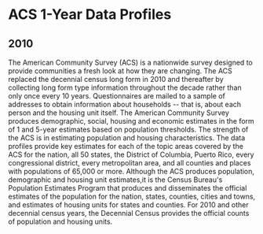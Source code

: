 # ACS 1-Year Data Profiles

## 2010

<p>The American Community Survey (ACS) is a nationwide survey designed to provide
communities a fresh look at how they are changing. The ACS replaced the
decennial census long form in 2010 and thereafter by collecting long form type
information throughout the decade rather than only once every 10 years.
Questionnaires are mailed to a sample of addresses to obtain information about
households -- that is, about each person and the housing unit itself. The
American Community Survey produces demographic, social, housing and economic
estimates in the form of 1 and 5-year estimates based on population thresholds.
The strength of the ACS is in estimating population and housing characteristics.
The data profiles provide key estimates for each of the topic areas covered by
the ACS for the nation, all 50 states, the District of Columbia, Puerto Rico,
every congressional district, every metropolitan area, and all counties and
places with populations of 65,000 or more. Although the ACS produces population,
demographic and housing unit estimates,it is the Census Bureau's Population
Estimates Program that produces and disseminates the official estimates of the
population for the nation, states, counties, cities and towns, and estimates of
housing units for states and counties. For 2010 and other decennial census
years, the Decennial Census provides the official counts of population and
housing units.</p>

